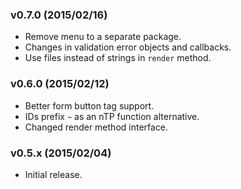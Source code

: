 
### v0.7.0 (2015/02/16)

- Remove menu to a separate package.
- Changes in validation error objects and callbacks.
- Use files instead of strings in `render` method.


### v0.6.0 (2015/02/12)

- Better form button tag support.
- IDs prefix `~` as an nTP function alternative.
- Changed render method interface.


### v0.5.x (2015/02/04)

- Initial release.
